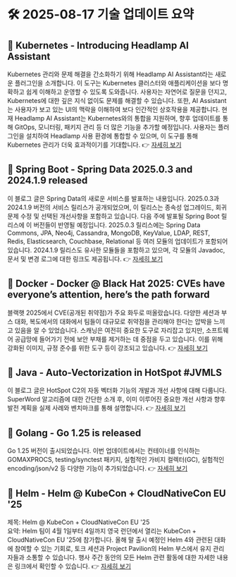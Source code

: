# 🛠️ 2025-08-17 기술 업데이트 요약

## 🔹 Kubernetes - Introducing Headlamp AI Assistant
Kubernetes 관리와 문제 해결을 간소화하기 위해 Headlamp AI Assistant라는 새로운 플러그인을 소개합니다. 이 도구는 Kubernetes 클러스터와 애플리케이션을 보다 명확하고 쉽게 이해하고 운영할 수 있도록 도와줍니다. 사용자는 자연어로 질문을 던지고, Kubernetes에 대한 깊은 지식 없이도 문제를 해결할 수 있습니다. 또한, AI Assistant는 사용자가 보고 있는 UI의 맥락을 이해하여 보다 인간적인 상호작용을 제공합니다. 현재 Headlamp AI Assistant는 Kubernetes와의 통합을 지원하며, 향후 업데이트를 통해 GitOps, 모니터링, 패키지 관리 등 더 많은 기능을 추가할 예정입니다. 사용자는 플러그인을 설치하여 Headlamp 사용 환경에 통합할 수 있으며, 이 도구를 통해 Kubernetes 관리가 더욱 효과적이기를 기대합니다.
👉 [자세히 보기](https://kubernetes.io/blog/2025/08/07/introducing-headlamp-ai-assistant/)

## 🔹 Spring Boot - Spring Data 2025.0.3 and 2024.1.9 released
이 블로그 글은 Spring Data의 새로운 서비스를 발표하는 내용입니다. 2025.0.3과 2024.1.9 버전의 서비스 릴리스가 공개되었으며, 이 릴리스는 종속성 업그레이드, 회귀 문제 수정 및 선택된 개선사항을 포함하고 있습니다. 다음 주에 발표될 Spring Boot 릴리스에 이 버전들이 반영될 예정입니다. 2025.0.3 릴리스에는 Spring Data Commons, JPA, Neo4j, Cassandra, MongoDB, KeyValue, LDAP, REST, Redis, Elasticsearch, Couchbase, Relational 등 여러 모듈의 업데이트가 포함되어 있습니다. 2024.1.9 릴리스도 유사한 모듈들을 포함하고 있으며, 각 모듈의 Javadoc, 문서 및 변경 로그에 대한 링크도 제공됩니다.
👉 [자세히 보기](https://spring.io/blog/2025/08/15/spring-data-2025-0-3-and-2024-1-9-released)

## 🔹 Docker - Docker @ Black Hat 2025: CVEs have everyone’s attention, here’s the path forward
블랙햇 2025에서 CVE(공개된 취약점)가 주요 화두로 떠올랐습니다. 다양한 세션과 부스 대화, 복도에서의 대화에서 팀들이 대규모로 취약점을 관리해야 한다는 압박을 느끼고 있음을 알 수 있었습니다. 스캐닝은 여전히 중요한 도구로 자리잡고 있지만, 소프트웨어 공급망에 들어가기 전에 보안 부채를 제거하는 데 중점을 두고 있습니다. 이를 위해 강화된 이미지, 규정 준수를 위한 도구 등이 강조되고 있습니다.
👉 [자세히 보기](https://www.docker.com/blog/docker-black-hat-2025-secure-software-supply-chain/)

## 🔹 Java - Auto-Vectorization in HotSpot #JVMLS
이 블로그 글은 HotSpot C2의 자동 벡터화 기능의 개발과 개선 사항에 대해 다룹니다. SuperWord 알고리즘에 대한 간단한 소개 후, 이미 이루어진 중요한 개선 사항과 향후 발전 계획을 실제 사례와 벤치마크를 통해 설명합니다.
👉 [자세히 보기](https://inside.java/2025/08/16/jvmls-hotspot-auto-vectorization/)

## 🔹 Golang - Go 1.25 is released
Go 1.25 버전이 출시되었습니다. 이번 업데이트에서는 컨테이너를 인식하는 GOMAXPROCS, testing/synctest 패키지, 실험적인 가비지 컬렉터(GC), 실험적인 encoding/json/v2 등 다양한 기능이 추가되었습니다.
👉 [자세히 보기](https://go.dev/blog/go1.25)

## 🔹 Helm - Helm @ KubeCon + CloudNativeCon EU '25
제목: Helm @ KubeCon + CloudNativeCon EU '25  
요약: Helm 팀이 4월 1일부터 4일까지 영국 런던에서 열리는 KubeCon + CloudNativeCon EU '25에 참가합니다. 올해 말 출시 예정인 Helm 4와 관련된 대화에 참여할 수 있는 기회로, 토크 세션과 Project Pavilion의 Helm 부스에서 유지 관리자들과 소통할 수 있습니다. 행사 주간 동안의 모든 Helm 관련 활동에 대한 자세한 내용은 링크에서 확인할 수 있습니다.
👉 [자세히 보기](https://helm.sh/blog/helm-at-kubecon-eu-25/)

